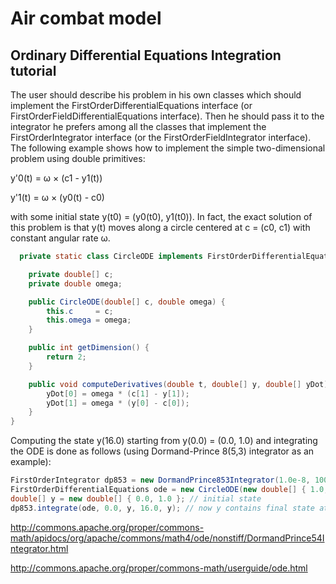 # Air combat model
## Ordinary Differential Equations Integration tutorial
The user should describe his problem in his own classes which should implement the FirstOrderDifferentialEquations interface (or FirstOrderFieldDifferentialEquations interface). Then he should pass it to the integrator he prefers among all the classes that implement the FirstOrderIntegrator interface (or the FirstOrderFieldIntegrator interface). The following example shows how to implement the simple two-dimensional problem using double primitives:

y'0(t) = ω × (c1 - y1(t))

y'1(t) = ω × (y0(t) - c0)

with some initial state y(t0) = (y0(t0), y1(t0)). In fact, the exact solution of this problem is that y(t) moves along a circle centered at c = (c0, c1) with constant angular rate ω.

```Java
  private static class CircleODE implements FirstOrderDifferentialEquations {

    private double[] c;
    private double omega;

    public CircleODE(double[] c, double omega) {
        this.c     = c;
        this.omega = omega;
    }

    public int getDimension() {
        return 2;
    }

    public void computeDerivatives(double t, double[] y, double[] yDot) {
        yDot[0] = omega * (c[1] - y[1]);
        yDot[1] = omega * (y[0] - c[0]);
    }
}
```

Computing the state y(16.0) starting from y(0.0) = (0.0, 1.0) and integrating the ODE is done as follows (using Dormand-Prince 8(5,3) integrator as an example):

```Java
FirstOrderIntegrator dp853 = new DormandPrince853Integrator(1.0e-8, 100.0, 1.0e-10, 1.0e-10);
FirstOrderDifferentialEquations ode = new CircleODE(new double[] { 1.0, 1.0 }, 0.1);
double[] y = new double[] { 0.0, 1.0 }; // initial state
dp853.integrate(ode, 0.0, y, 16.0, y); // now y contains final state at time t=16.0
```
http://commons.apache.org/proper/commons-math/apidocs/org/apache/commons/math4/ode/nonstiff/DormandPrince54Integrator.html

http://commons.apache.org/proper/commons-math/userguide/ode.html
